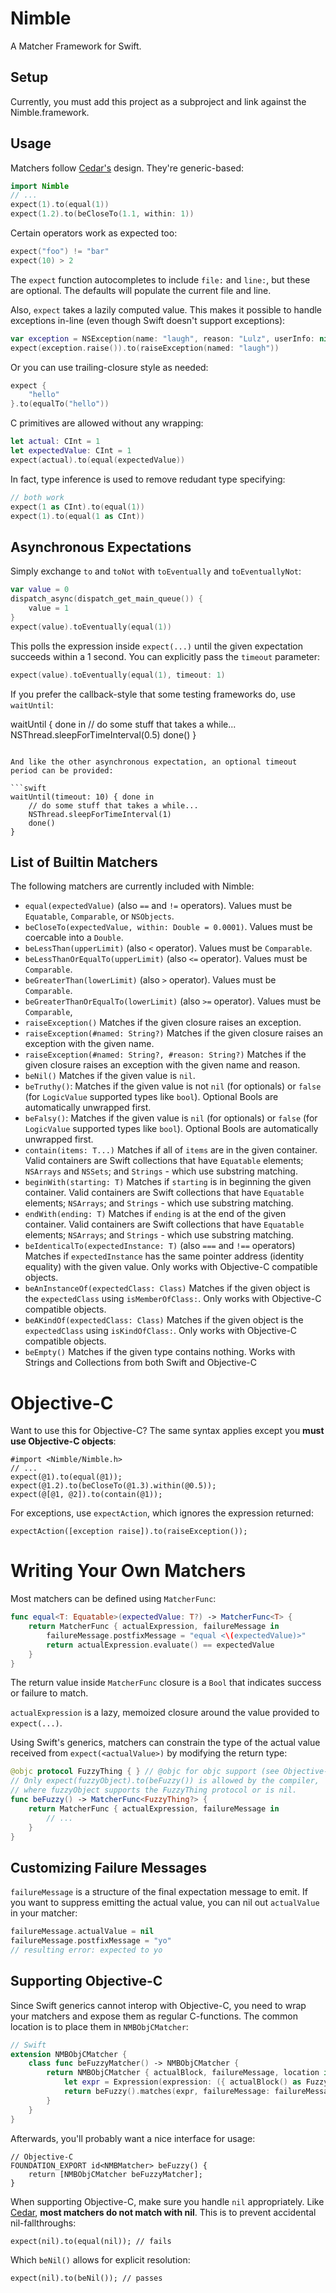 Nimble
======

A Matcher Framework for Swift.

Setup
-----

Currently, you must add this project as a subproject and link against the Nimble.framework.


Usage
-----

Matchers follow [Cedar's](https://github.com/pivotal/cedar) design. They're generic-based:

```swift
import Nimble
// ...
expect(1).to(equal(1))
expect(1.2).to(beCloseTo(1.1, within: 1))
```

Certain operators work as expected too:

```swift
expect("foo") != "bar"
expect(10) > 2
```

The ``expect`` function autocompletes to include ``file:`` and ``line:``, but these are optional.
The defaults will populate the current file and line.

Also, ``expect`` takes a lazily computed value. This makes it possible
to handle exceptions in-line (even though Swift doesn't support exceptions):

```swift
var exception = NSException(name: "laugh", reason: "Lulz", userInfo: nil)
expect(exception.raise()).to(raiseException(named: "laugh"))
```

Or you can use trailing-closure style as needed:

```swift
expect {
    "hello"
}.to(equalTo("hello"))
```

C primitives are allowed without any wrapping:

```swift
let actual: CInt = 1
let expectedValue: CInt = 1
expect(actual).to(equal(expectedValue))
```

In fact, type inference is used to remove redudant type specifying:

```swift
// both work
expect(1 as CInt).to(equal(1))
expect(1).to(equal(1 as CInt))
```

Asynchronous Expectations
-------------------------

Simply exchange ``to`` and ``toNot`` with ``toEventually`` and ``toEventuallyNot``:

```swift
var value = 0
dispatch_async(dispatch_get_main_queue()) {
    value = 1
}
expect(value).toEventually(equal(1))
```

This polls the expression inside ``expect(...)`` until the given expectation succeeds
within a 1 second. You can explicitly pass the ``timeout`` parameter:

```swift
expect(value).toEventually(equal(1), timeout: 1)
```

If you prefer the callback-style that some testing frameworks do, use `waitUntil`:

waitUntil { done in
    // do some stuff that takes a while...
    NSThread.sleepForTimeInterval(0.5)
    done()
}
```

And like the other asynchronous expectation, an optional timeout period can be provided:

```swift
waitUntil(timeout: 10) { done in
    // do some stuff that takes a while...
    NSThread.sleepForTimeInterval(1)
    done()
}
```

List of Builtin Matchers
-------------------------

The following matchers are currently included with Nimble:

- ``equal(expectedValue)`` (also ``==`` and ``!=`` operators). Values must be ``Equatable``, ``Comparable``, or ``NSObjects``.
- ``beCloseTo(expectedValue, within: Double = 0.0001)``. Values must be coercable into a ``Double``.
- ``beLessThan(upperLimit)`` (also ``<`` operator). Values must be ``Comparable``.
- ``beLessThanOrEqualTo(upperLimit)`` (also ``<=`` operator). Values must be ``Comparable``.
- ``beGreaterThan(lowerLimit)`` (also ``>`` operator). Values must be ``Comparable``.
- ``beGreaterThanOrEqualTo(lowerLimit)`` (also ``>=`` operator). Values must be ``Comparable``,
- ``raiseException()`` Matches if the given closure raises an exception.
- ``raiseException(#named: String?)`` Matches if the given closure raises an exception with the given name.
- ``raiseException(#named: String?, #reason: String?)`` Matches if the given closure raises an exception with the given name and reason.
- ``beNil()`` Matches if the given value is ``nil``.
- ``beTruthy()``: Matches if the given value is not ``nil`` (for optionals) or ``false`` (for ``LogicValue`` supported types like ``bool``). Optional Bools are automatically unwrapped first.
- ``beFalsy()``: Matches if the given value is ``nil`` (for optionals) or ``false`` (for ``LogicValue`` supported types like ``bool``). Optional Bools are automatically unwrapped first.
- ``contain(items: T...)`` Matches if all of ``items`` are in the given container. Valid containers are Swift collections that have ``Equatable`` elements; ``NSArrays`` and ``NSSets``; and ``Strings`` - which use substring matching.
- ``beginWith(starting: T)`` Matches if ``starting`` is in beginning the given container. Valid containers are Swift collections that have ``Equatable`` elements; ``NSArrays``; and ``Strings`` - which use substring matching.
- ``endWith(ending: T)`` Matches if ``ending`` is at the end of the given container. Valid containers are Swift collections that have ``Equatable`` elements; ``NSArrays``; and ``Strings`` - which use substring matching.
- ``beIdenticalTo(expectedInstance: T)`` (also ``===`` and ``!==`` operators) Matches if ``expectedInstance`` has the same pointer address (identity equality) with the given value. Only works with Objective-C compatible objects.
- ``beAnInstanceOf(expectedClass: Class)`` Matches if the given object is the ``expectedClass`` using ``isMemberOfClass:``. Only works with Objective-C compatible objects.
- ``beAKindOf(expectedClass: Class)`` Matches if the given object is the ``expectedClass`` using ``isKindOfClass:``. Only works with Objective-C compatible objects.
- ``beEmpty()`` Matches if the given type contains nothing. Works with Strings and Collections from both Swift and Objective-C


Objective-C
===========

Want to use this for Objective-C? The same syntax applies except you **must use Objective-C objects**:

```objc
#import <Nimble/Nimble.h>
// ...
expect(@1).to(equal(@1));
expect(@1.2).to(beCloseTo(@1.3).within(@0.5));
expect(@[@1, @2]).to(contain(@1));
```

For exceptions, use ``expectAction``, which ignores the expression returned:

```objc
expectAction([exception raise]).to(raiseException());
```


Writing Your Own Matchers
=========================

Most matchers can be defined using ``MatcherFunc``:

```swift
func equal<T: Equatable>(expectedValue: T?) -> MatcherFunc<T> {
    return MatcherFunc { actualExpression, failureMessage in
        failureMessage.postfixMessage = "equal <\(expectedValue)>"
        return actualExpression.evaluate() == expectedValue
    }
}
```

The return value inside ``MatcherFunc`` closure is a ``Bool`` that indicates success
or failure to match.

``actualExpression`` is a lazy, memoized closure around the value provided to
``expect(...)``.

Using Swift's generics, matchers can constrain the type of the actual value received
from ``expect(<actualValue>)`` by modifying the return type:

```swift
@objc protocol FuzzyThing { } // @objc for objc support (see Objective-C section below)
// Only expect(fuzzyObject).to(beFuzzy()) is allowed by the compiler,
// where fuzzyObject supports the FuzzyThing protocol or is nil.
func beFuzzy() -> MatcherFunc<FuzzyThing?> {
    return MatcherFunc { actualExpression, failureMessage in
        // ...
    }
}
```

Customizing Failure Messages
----------------------------

``failureMessage`` is a structure of the final expectation message to emit. If you
want to suppress emitting the actual value, you can nil out ``actualValue`` in your
matcher:

```swift
failureMessage.actualValue = nil
failureMessage.postfixMessage = "yo"
// resulting error: expected to yo
```

Supporting Objective-C
----------------------

Since Swift generics cannot interop with Objective-C, you need to wrap your matchers
and expose them as regular C-functions. The common location is to place them in
``NMBObjCMatcher``:

```swift
// Swift
extension NMBObjCMatcher {
    class func beFuzzyMatcher() -> NMBObjCMatcher {
        return NMBObjCMatcher { actualBlock, failureMessage, location in
            let expr = Expression(expression: ({ actualBlock() as FuzzyThing? }), location: location)
            return beFuzzy().matches(expr, failureMessage: failureMessage)
        }
    }
}
```

Afterwards, you'll probably want a nice interface for usage:

```objc
// Objective-C
FOUNDATION_EXPORT id<NMBMatcher> beFuzzy() {
    return [NMBObjCMatcher beFuzzyMatcher];
}
```

When supporting Objective-C, make sure you handle ``nil`` appropriately. Like [Cedar](https://github.com/pivotal/cedar/issues/100),
**most matchers do not match with nil**. This is to prevent accidental nil-fallthroughs:

```objc
expect(nil).to(equal(nil)); // fails
```

Which ``beNil()`` allows for explicit resolution:

```objc
expect(nil).to(beNil()); // passes
```

